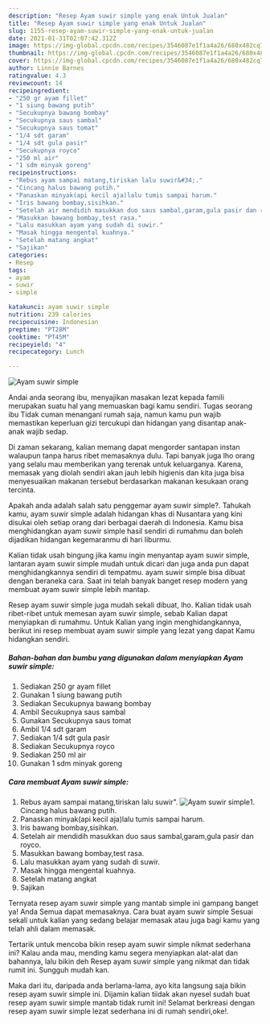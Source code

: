 ```yaml
---
description: "Resep Ayam suwir simple yang enak Untuk Jualan"
title: "Resep Ayam suwir simple yang enak Untuk Jualan"
slug: 1155-resep-ayam-suwir-simple-yang-enak-untuk-jualan
date: 2021-01-31T02:07:42.312Z
image: https://img-global.cpcdn.com/recipes/3546087e1f1a4a26/680x482cq70/ayam-suwir-simple-foto-resep-utama.jpg
thumbnail: https://img-global.cpcdn.com/recipes/3546087e1f1a4a26/680x482cq70/ayam-suwir-simple-foto-resep-utama.jpg
cover: https://img-global.cpcdn.com/recipes/3546087e1f1a4a26/680x482cq70/ayam-suwir-simple-foto-resep-utama.jpg
author: Linnie Barnes
ratingvalue: 4.3
reviewcount: 14
recipeingredient:
- "250 gr ayam fillet"
- "1 siung bawang putih"
- "Secukupnya bawang bombay"
- "Secukupnya saus sambal"
- "Secukupnya saus tomat"
- "1/4 sdt garam"
- "1/4 sdt gula pasir"
- "Secukupnya royco"
- "250 ml air"
- "1 sdm minyak goreng"
recipeinstructions:
- "Rebus ayam sampai matang,tiriskan lalu suwir&#34;."
- "Cincang halus bawang putih."
- "Panaskan minyak(api kecil aja)lalu tumis sampai harum."
- "Iris bawang bombay,sisihkan."
- "Setelah air mendidih masukkan duo saus sambal,garam,gula pasir dan royco."
- "Masukkan bawang bombay,test rasa."
- "Lalu masukkan ayam yang sudah di suwir."
- "Masak hingga mengental kuahnya."
- "Setelah matang angkat"
- "Sajikan"
categories:
- Resep
tags:
- ayam
- suwir
- simple

katakunci: ayam suwir simple 
nutrition: 239 calories
recipecuisine: Indonesian
preptime: "PT28M"
cooktime: "PT45M"
recipeyield: "4"
recipecategory: Lunch

---
```



![Ayam suwir simple](https://img-global.cpcdn.com/recipes/3546087e1f1a4a26/680x482cq70/ayam-suwir-simple-foto-resep-utama.jpg)

Andai anda seorang ibu, menyajikan masakan lezat kepada famili merupakan suatu hal yang memuaskan bagi kamu sendiri. Tugas seorang ibu Tidak cuman menangani rumah saja, namun kamu pun wajib memastikan keperluan gizi tercukupi dan hidangan yang disantap anak-anak wajib sedap.

Di zaman  sekarang, kalian memang dapat mengorder santapan instan walaupun tanpa harus ribet memasaknya dulu. Tapi banyak juga lho orang yang selalu mau memberikan yang terenak untuk keluarganya. Karena, memasak yang diolah sendiri akan jauh lebih higienis dan kita juga bisa menyesuaikan makanan tersebut berdasarkan makanan kesukaan orang tercinta. 



Apakah anda adalah salah satu penggemar ayam suwir simple?. Tahukah kamu, ayam suwir simple adalah hidangan khas di Nusantara yang kini disukai oleh setiap orang dari berbagai daerah di Indonesia. Kamu bisa menghidangkan ayam suwir simple hasil sendiri di rumahmu dan boleh dijadikan hidangan kegemaranmu di hari liburmu.

Kalian tidak usah bingung jika kamu ingin menyantap ayam suwir simple, lantaran ayam suwir simple mudah untuk dicari dan juga anda pun dapat menghidangkannya sendiri di tempatmu. ayam suwir simple bisa dibuat dengan beraneka cara. Saat ini telah banyak banget resep modern yang membuat ayam suwir simple lebih mantap.

Resep ayam suwir simple juga mudah sekali dibuat, lho. Kalian tidak usah ribet-ribet untuk memesan ayam suwir simple, sebab Kalian dapat menyiapkan di rumahmu. Untuk Kalian yang ingin menghidangkannya, berikut ini resep membuat ayam suwir simple yang lezat yang dapat Kamu hidangkan sendiri.

<!--inarticleads1-->

##### Bahan-bahan dan bumbu yang digunakan dalam menyiapkan Ayam suwir simple:

1. Sediakan 250 gr ayam fillet
1. Gunakan 1 siung bawang putih
1. Sediakan Secukupnya bawang bombay
1. Ambil Secukupnya saus sambal
1. Gunakan Secukupnya saus tomat
1. Ambil 1/4 sdt garam
1. Sediakan 1/4 sdt gula pasir
1. Sediakan Secukupnya royco
1. Sediakan 250 ml air
1. Gunakan 1 sdm minyak goreng




<!--inarticleads2-->

##### Cara membuat Ayam suwir simple:

1. Rebus ayam sampai matang,tiriskan lalu suwir&#34;.
<img src="https://img-global.cpcdn.com/steps/0eba823711f40399/160x128cq70/ayam-suwir-simple-langkah-memasak-1-foto.jpg" alt="Ayam suwir simple">1. Cincang halus bawang putih.
1. Panaskan minyak(api kecil aja)lalu tumis sampai harum.
1. Iris bawang bombay,sisihkan.
1. Setelah air mendidih masukkan duo saus sambal,garam,gula pasir dan royco.
1. Masukkan bawang bombay,test rasa.
1. Lalu masukkan ayam yang sudah di suwir.
1. Masak hingga mengental kuahnya.
1. Setelah matang angkat
1. Sajikan




Ternyata resep ayam suwir simple yang mantab simple ini gampang banget ya! Anda Semua dapat memasaknya. Cara buat ayam suwir simple Sesuai sekali untuk kalian yang sedang belajar memasak atau juga bagi kamu yang telah ahli dalam memasak.

Tertarik untuk mencoba bikin resep ayam suwir simple nikmat sederhana ini? Kalau anda mau, mending kamu segera menyiapkan alat-alat dan bahannya, lalu bikin deh Resep ayam suwir simple yang nikmat dan tidak rumit ini. Sungguh mudah kan. 

Maka dari itu, daripada anda berlama-lama, ayo kita langsung saja bikin resep ayam suwir simple ini. Dijamin kalian tiidak akan nyesel sudah buat resep ayam suwir simple mantab tidak rumit ini! Selamat berkreasi dengan resep ayam suwir simple lezat sederhana ini di rumah sendiri,oke!.


